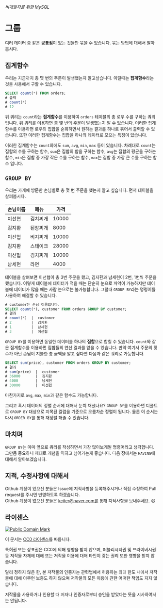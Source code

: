 ###### 비개발자를 위한 MySQL
# 그룹

여러 데이터 중 같은 **공통점**이 있는 것들만 묶을 수 있습니다. 묶는 방법에 대해서 알아봅시다.

## 집계함수
우리는 지금까지 총 몇 번의 주문이 발생했는지 알고싶습니다. 이럴때는 **집계함수**라는 것을 사용해서 구할 수 있습니다.

```sql
SELECT count(*) FROM orders;
# 출력
# count(*)
# 12
```

위 쿼리는 `count`라는 **집계함수**를 이용하여 `orders` 테이블의 총 로우 수를 구하는 쿼리 입니다. 위 쿼리를 이용하면 총 몇 번의 주문이 발생했는지 알 수 있습니다. 이러한 집계함수를 이용하면 로우의 집합을 순회하면서 원하는 결과를 하나로 묶어서 출력할 수 있습니다. 또한 이러한 집계함수는 집합을 하나의 데이터로 모으는 특징이 있습니다.

이러한 집계함수는 `count`외에도 `sum`, `avg`, `min`, `max` 등이 있습니다. 차례대로 `count`는 집합의 수를 구하는 함수, `sum`은 집합의 합을 구하는 함수, `avg`는 집합의 평균을 구하는 함수, `min`은 집합 중 가장 작은 수를 구하는 함수, `max`는 집합 중 가장 큰 수를 구하는 함수 입니다.

## `GROUP BY`
우리는 가게에 방문한 손님별로 총 몇 번 주문을 했는지 알고 싶습니다. 먼저 테이블을 살펴봅시다.

|손님이름|메뉴    |가격 |
|--------|--------|-----|
|이선협  |김치찌개|10000|
|김지환  |된장찌개|8000 |
|이선협  |비지찌개|10000|
|김지환  |스테이크|28000|
|이선협  |김치찌개|10000|
|남세현  |라면    |4000 |

테이블을 살펴보면 이선협이 총 3번 주문을 했고, 김지환과 남세현이 2번, 1번씩 주문을 했습니다. 이렇게 테이블에 데이터가 적을 때는 단순히 눈으로 파악이 가능하지만 테이블에 데이터가 많을 때는 사람 눈으로는 불가능합니다. 그럴때 `GROUP BY`라는 명령어를 사용하여 해결할 수 있습니다.

```sql
# customer는 손님 이름입니다.
SELECT count(*), customer FROM orders GROUP BY customer;
# 결과
# count(*)  |  customer
# 2         |  김지환
# 1         |  남세현
# 3         |  이선협
```

`GROUP BY`를 이용하면 동일한 데이터를 하나의 **집합**으로 합칠 수 있습니다. `count`와 같은 집계함수를 이용하면 집합들의 연산 결과를 얻을 수 있습니다. 만약 여기서 주문의 횟수가 아닌 손님이 지불한 총 금액을 알고 싶다면 다음과 같은 쿼리로 가능합니다.

```sql
SELECT sum(price), customer FROM orders GROUP BY customer;
# 결과
# sum(price)  |  customer
# 36000       |  김지환
# 4000        |  남세현
# 30000       |  이선협
```

마찬가지로 `avg`, `max`, `min`과 같은 함수도 가능합니다.

그리고 혹시 데이터의 정렬 순서에 대해서 눈치 채셨나요? `GROUP BY`를 이용하면 디폴트로 `GROUP BY` 대상으로 지목된 컬럼을 기준으로 오름차순 정렬이 됩니다. 물론 이 순서는 다시 `ORDER BY`를 통해 재정렬 해줄 수 있습니다.

## 마치며
`GROUP BY`는 아마 앞으로 쿼리를 작성하면서 가장 많이보게될 명령어라고 생각합니다. 그만큼 중요하니 제대로 개념을 익히고 넘어가는게 좋습니다. 다음 장에서는 `HAVING`에 대해서 알아보겠습니다.

## 지적, 수정사항에 대해서
Github 계정이 있으신 분들은 Issue에 지적사항을 등록해주시거나 직접 수정하여 Pull request를 주시면 반영하도록 하겠습니다. <br>Github 계정이 없으신 분들은 kciter@naver.com를 통해 지적사항을 보내주세요. :smile:

## 라이센스
<a rel="license" href="http://creativecommons.org/publicdomain/mark/1.0/">
<img src="https://licensebuttons.net/p/mark/1.0/88x31.png" alt="Public Domain Mark" />
</a>

이 문서는 [CC0 라이센스](LICENSE)를 따릅니다.

특허권 또는 상표권은 CC0에 의해 영향을 받지 않으며, 퍼블리시티권 및 프라이버시권 등 저작물 자체에 대해 또는 저작물 이용에 대해 타인이 갖는 권리 또한 영향을 받지 않습니다.

달리 정하지 않은 한, 본 저작물의 인증자는 관련법에서 허용하는 최대 한도 내에서 저작물에 대해 아무런 보증도 하지 않으며 저작물의 모든 이용에 관한 어떠한 책임도 지지 않습니다.

저작물을 사용하거나 인용할 때 저자나 인증자로부터 승인을 받았다는 뜻을 시사하여서는 안됩니다.
